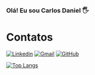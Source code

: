 ### Olá! Eu sou Carlos Daniel 🖐️
#
# Contatos

[![Linkedin](https://img.shields.io/badge/LinkedIn-0077B5?style=for-the-badge&logo=linkedin&logoColor=white)](https://www.linkedin.com/in/carlos-daniel-alves-dias-27a313112/)
[![Gmail](https://img.shields.io/badge/Gmail-D14836?style=for-the-badge&logo=gmail&logoColor=white)](carlosdaniel.prog@gmail.com)
[![GitHub](https://img.shields.io/badge/GitHub-100000?style=for-the-badge&logo=github&logoColor=white)](https://github.com/CarlosHxH)

[![Top Langs](https://github-readme-stats.vercel.app/api/top-langs/?username=CarlosHxH&layout=compact)](https://github.com/CarlosHxH)
